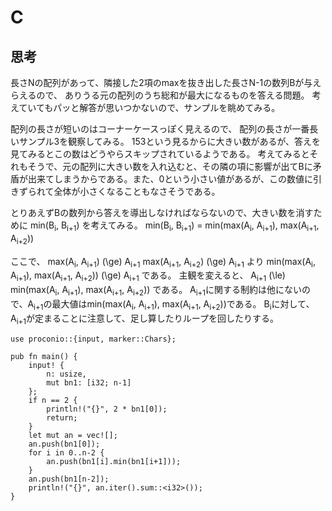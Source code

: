 # C
## 思考
長さNの配列があって、隣接した2項のmaxを抜き出した長さN-1の数列Bが与えらえるので、
ありうる元の配列のうち総和が最大になるものを答える問題。
考えていてもパッと解答が思いつかないので、サンプルを眺めてみる。

配列の長さが短いのはコーナーケースっぽく見えるので、
配列の長さが一番長いサンプル3を観察してみる。
153という見るからに大きい数があるが、答えを見てみるとこの数はどうやらスキップされているようである。
考えてみるとそれもそうで、元の配列に大きい数を入れ込むと、その隣の項に影響が出てBに矛盾が出来てしまうからである。また、0という小さい値があるが、この数値に引きずられて全体が小さくなることもなさそうである。

とりあえずBの数列から答えを導出しなければならないので、大きい数を消すために min(B<sub>i</sub>, B<sub>i+1</sub>) を考えてみる。
min(B<sub>i</sub>, B<sub>i+1</sub>)
= min(max(A<sub>i</sub>, A<sub>i+1</sub>), max(A<sub>i+1</sub>, A<sub>i+2</sub>))

ここで、
max(A<sub>i</sub>, A<sub>i+1</sub>) \(\ge\) A<sub>i+1</sub>
max(A<sub>i+1</sub>, A<sub>i+2</sub>) \(\ge\) A<sub>i+1</sub>
より
min(max(A<sub>i</sub>, A<sub>i+1</sub>), max(A<sub>i+1</sub>, A<sub>i+2</sub>)) \(\ge\) A<sub>i+1</sub>
である。
主観を変えると、
A<sub>i+1</sub> \(\le\) min(max(A<sub>i</sub>, A<sub>i+1</sub>), max(A<sub>i+1</sub>, A<sub>i+2</sub>))
である。
A<sub>i+1</sub>に関する制約は他にないので、A<sub>i+1</sub>の最大値はmin(max(A<sub>i</sub>, A<sub>i+1</sub>), max(A<sub>i+1</sub>, A<sub>i+2</sub>))である。
B<sub>i</sub>に対して、A<sub>i+1</sub>が定まることに注意して、足し算したりループを回したりする。
```
use proconio::{input, marker::Chars};

pub fn main() {
    input! {
        n: usize,
        mut bn1: [i32; n-1]
    };
    if n == 2 {
        println!("{}", 2 * bn1[0]);
        return;
    }
    let mut an = vec![];
    an.push(bn1[0]);
    for i in 0..n-2 {
        an.push(bn1[i].min(bn1[i+1]));
    }
    an.push(bn1[n-2]);
    println!("{}", an.iter().sum::<i32>());
}
```
